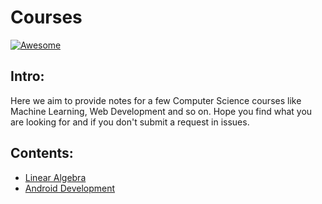 # Courses
[![Awesome](https://cdn.rawgit.com/sindresorhus/awesome/d7305f38d29fed78fa85652e3a63e154dd8e8829/media/badge.svg)](https://www.github.com/Errorby-Night/Courses)

## Intro:
Here we aim to provide notes for a few Computer Science courses like Machine Learning, Web Development and so on.
Hope you find what you are looking for and if you don't submit a request in issues.

## Contents:
+ [Linear Algebra](https://github.com/AllComputerCourses/AllCourses/blob/Srijan/Linear%20Algebra/linear_algebra.md)
+ [Android Development](https://github.com/AllComputerCourses/AllCourses/blob/main/Android/ReadMe.md)
